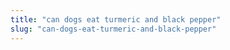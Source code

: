 ```yaml
---
title: "can dogs eat turmeric and black pepper"
slug: "can-dogs-eat-turmeric-and-black-pepper"
---
```


